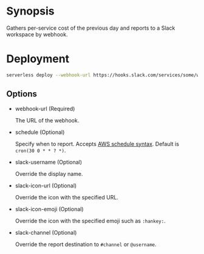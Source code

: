 # Synopsis

Gathers per-service cost of the previous day and reports to a Slack workspace by webhook.

# Deployment

``` bash
serverless deploy --webhook-url https://hooks.slack.com/services/some/webhook/url
```

## Options

* webhook-url (Required)

  The URL of the webhook.

* schedule (Optional)

  Specify when to report. Accepts [AWS schedule syntax](http://docs.aws.amazon.com/AmazonCloudWatch/latest/events/ScheduledEvents.html). Default is `cron(30 0 * * ? *)`.

* slack-username (Optional)

  Override the display name.

* slack-icon-url (Optional)

  Override the icon with the specified URL.

* slack-icon-emoji (Optional)

  Override the icon with the specified emoji such as `:hankey:`.

* slack-channel (Optional)

  Override the report destination to `#channel` or `@username`.
